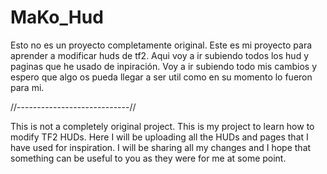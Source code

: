 # MaKo_Hud
Esto no es un proyecto completamente original. Este es mi proyecto para aprender a modificar huds de tf2. Aqui voy a ir subiendo todos los hud y paginas que he usado de inpiración. Voy a ir subiendo todo mis cambios y espero que algo os pueda llegar a ser util como en su momento lo fueron para mi.

//----------------------------//

This is not a completely original project. This is my project to learn how to modify TF2 HUDs. Here I will be uploading all the HUDs and pages that I have used for inspiration. I will be sharing all my changes and I hope that something can be useful to you as they were for me at some point.
